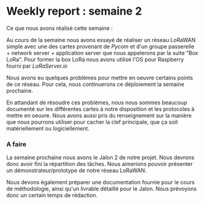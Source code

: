 Weekly report : semaine 2
=========================

Ce que nous avons réalisé cette semaine :

Au cours de la semaine nous avons essayé de réaliser un réseau LoRaWAN simple avec une des cartes provenant de *Pycom* et d'un groupe passerelle + network server + application server que nous appelerons par la suite "Box LoRa". Pour former la box LoRa nous avons utilisé l'OS pour Raspberry fourni par *LoRaServer.io* 

Nous avons eu quelques problèmes pour mettre en oeuvre certains points de ce réseau. Pour cela, nous continuerons ce déploiement la semaine prochaine.

En attandant de résoudre ces problèmes, nous nous sommes beaucoup documenté sur les différentes cartes à notre disposition et les protocoles à mettre en oeuvre. Nous avons aussi pris du renseignement sur la manière que nous pourrons utiliser pour cacher la clef principale, que ça soit matériellement ou logiciellement.


### A faire 

La semaine prochaine nous avons le Jalon 2 de notre projet. Nous devrons donc avoir fini la répartition des tâches. Nous aimerions pouvoir présenter un démonstrateur/prototype de notre réseau LoRaWAN. 

Nous devons également préparer une documentation fournie pour le cours de méthodologie, ainsi qu'un livrable détaillé pour le Jalon. Nous prévoyons donc un certain temps de rédaction.
